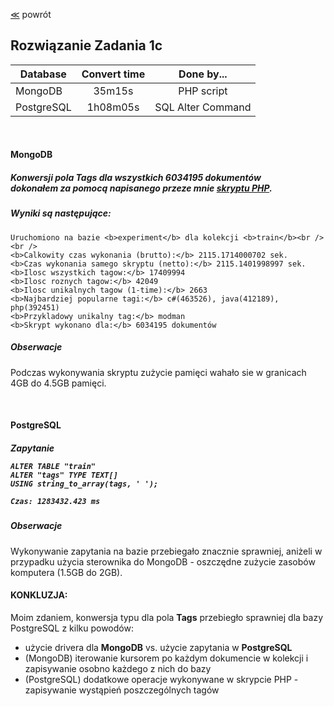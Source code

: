 ﻿[&#8810;](../exercise1.md) powrót

## Rozwiązanie <b>Zadania 1c</b>

| Database		| Convert time	| Done by...		|
| ------------- |:-------------:|:------------------:
| MongoDB		| 35m15s		| PHP script		|
| PostgreSQL 	| 1h08m05s		| SQL Alter Command	|

<br />

<h4 id="mongodb">MongoDB<h5>

Konwersji pola <b>Tags</b> dla wszystkich 6034195 dokumentów<br />
dokonałem za pomocą napisanego przeze mnie [skryptu PHP]().

##### Wyniki są następujące:

	Uruchomiono na bazie <b>experiment</b> dla kolekcji <b>train</b><br /><br />
	<b>Calkowity czas wykonania (brutto):</b> 2115.1714000702 sek.
	<b>Czas wykonania samego skryptu (netto):</b> 2115.1401998997 sek.
	<b>Ilosc wszystkich tagow:</b> 17409994
	<b>Ilosc roznych tagow:</b> 42049
	<b>Ilosc unikalnych tagow (1-time):</b> 2663
	<b>Najbardziej popularne tagi:</b> c#(463526), java(412189), php(392451)
	<b>Przykladowy unikalny tag:</b> modman
	<b>Skrypt wykonano dla:</b> 6034195 dokumentów

##### Obserwacje

Podczas wykonywania skryptu zużycie pamięci wahało sie w granicach 4GB do 4.5GB pamięci.

<br />

<h4 id="postgresql">PostgreSQL<h5>

<b>Zapytanie</b>

	ALTER TABLE "train" 
	ALTER "tags" TYPE TEXT[]
	USING string_to_array(tags, ' ');
	
	Czas: 1283432.423 ms

##### Obserwacje

Wykonywanie zapytania na bazie przebiegało znacznie sprawniej, aniżeli w przypadku użycia sterownika do MongoDB - oszczędne zużycie zasobów komputera (1.5GB do 2GB).

#### KONKLUZJA:

Moim zdaniem, konwersja typu dla pola <b>Tags</b> przebiegło sprawniej dla bazy PostgreSQL z kilku powodów:
* użycie drivera dla <b>MongoDB</b> vs. użycie zapytania w <b>PostgreSQL</b>
* (MongoDB) iterowanie kursorem po każdym dokumencie w kolekcji i zapisywanie osobno każdego z nich do bazy
* (PostgreSQL) dodatkowe operacje wykonywane w skrypcie PHP - zapisywanie wystąpień poszczególnych tagów
